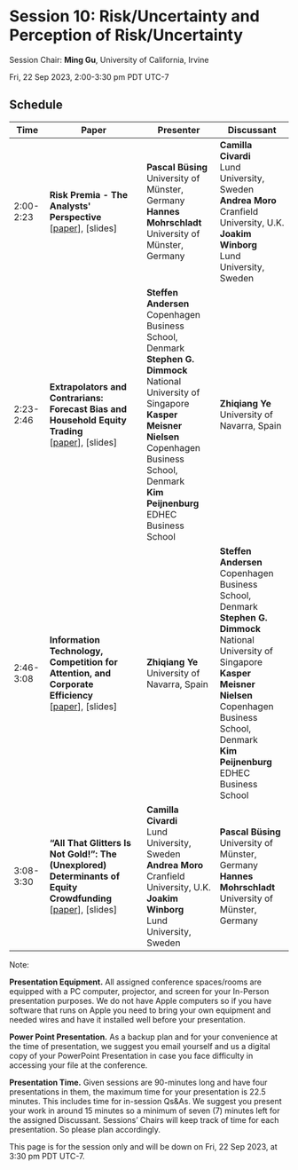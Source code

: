 # Session 10: Risk/Uncertainty and Perception of Risk/Uncertainty

Session Chair: **Ming Gu**, University of California, Irvine

Fri, 22 Sep 2023, 2:00-3:30 pm PDT UTC-7

## Schedule


| Time |  Paper | Presenter | Discussant |
| ---- | ---- | ---- | ---- |
| 2:00-2:23| **Risk Premia - The Analysts' Perspective** <br> [[paper](./papers/1.RiskPremia_TheAnalystsPerspective-PascalBüsing.pdf)], [slides] | **Pascal Büsing**<br>University of Münster, Germany <br> **Hannes Mohrschladt**<br>University of Münster, Germany | **Camilla Civardi**<br>Lund University, Sweden <br> **Andrea Moro**<br> Cranfield University, U.K. <br> **Joakim Winborg**<br> Lund University, Sweden |
| 2:23-2:46| **Extrapolators and Contrarians: Forecast Bias and Household Equity Trading** <br> [[paper](./papers/2.ExtrapolatorsContrarians-KasperNeilson.pdf)], [slides] | **Steffen Andersen**<br> Copenhagen Business School, Denmark <br> **Stephen G. Dimmock**<br> National University of Singapore <br> **Kasper Meisner Nielsen**<br> Copenhagen Business School, Denmark <br> **Kim Peijnenburg** <br> EDHEC Business School | **Zhiqiang Ye**<br> University of Navarra, Spain |
| 2:46-3:08| **Information Technology, Competition for Attention, and Corporate Efficiency** <br> [[paper](./papers/3.ITCompetition4attention-ZhiqiangYe.pdf)], [slides]| **Zhiqiang Ye**<br> University of Navarra, Spain | **Steffen Andersen**<br> Copenhagen Business School, Denmark <br> **Stephen G. Dimmock**<br> National University of Singapore <br> **Kasper Meisner Nielsen**<br> Copenhagen Business School, Denmark <br> **Kim Peijnenburg** <br> EDHEC Business School   |
| 3:08-3:30| **“All That Glitters Is Not Gold!”: The (Unexplored) Determinants of Equity Crowdfunding** <br> [[paper](./papers/4.AllThatGlitterIsNotGold-CamillaCivardi.pdf)], [slides]|  **Camilla Civardi**<br>Lund University, Sweden <br> **Andrea Moro**<br> Cranfield University, U.K. <br> **Joakim Winborg**<br> Lund University, Sweden  | **Pascal Büsing**<br>University of Münster, Germany <br> **Hannes Mohrschladt**<br>University of Münster, Germany |


Note:

**Presentation Equipment.** All assigned conference spaces/rooms are equipped with a PC computer, projector, and screen for your In-Person presentation purposes. We do not have Apple computers so if you have software that runs on Apple you need to bring your own equipment and needed wires and have it installed well before your presentation.

**Power Point Presentation.** As a backup plan and for your convenience at the time of presentation, we suggest you email yourself and us a digital copy of your PowerPoint Presentation in case you face difficulty in accessing your file at the conference.

**Presentation Time.** Given sessions are 90-minutes long and have four presentations in them, the maximum time for your presentation is 22.5 minutes. This includes time for in-session Qs&As. We suggest you present your work in around 15 minutes so a minimum of seven (7) minutes left for the assigned Discussant. Sessions’ Chairs will keep track of time for each presentation. So please plan accordingly.

This page is for the session only and will be down on Fri, 22 Sep 2023, at 3:30 pm PDT UTC-7.
